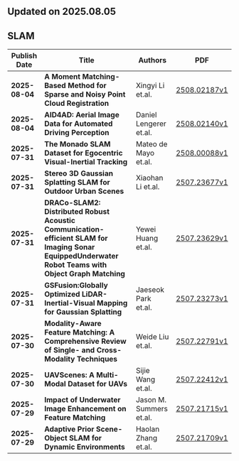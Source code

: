 ## Updated on 2025.08.05

## SLAM

|Publish Date|Title|Authors|PDF|
|---|---|---|---|
|**2025-08-04**|**A Moment Matching-Based Method for Sparse and Noisy Point Cloud Registration**|Xingyi Li et.al.|[2508.02187v1](http://arxiv.org/abs/2508.02187v1)|
|**2025-08-04**|**AID4AD: Aerial Image Data for Automated Driving Perception**|Daniel Lengerer et.al.|[2508.02140v1](http://arxiv.org/abs/2508.02140v1)|
|**2025-07-31**|**The Monado SLAM Dataset for Egocentric Visual-Inertial Tracking**|Mateo de Mayo et.al.|[2508.00088v1](http://arxiv.org/abs/2508.00088v1)|
|**2025-07-31**|**Stereo 3D Gaussian Splatting SLAM for Outdoor Urban Scenes**|Xiaohan Li et.al.|[2507.23677v1](http://arxiv.org/abs/2507.23677v1)|
|**2025-07-31**|**DRACo-SLAM2: Distributed Robust Acoustic Communication-efficient SLAM for Imaging Sonar EquippedUnderwater Robot Teams with Object Graph Matching**|Yewei Huang et.al.|[2507.23629v1](http://arxiv.org/abs/2507.23629v1)|
|**2025-07-31**|**GSFusion:Globally Optimized LiDAR-Inertial-Visual Mapping for Gaussian Splatting**|Jaeseok Park et.al.|[2507.23273v1](http://arxiv.org/abs/2507.23273v1)|
|**2025-07-30**|**Modality-Aware Feature Matching: A Comprehensive Review of Single- and Cross-Modality Techniques**|Weide Liu et.al.|[2507.22791v1](http://arxiv.org/abs/2507.22791v1)|
|**2025-07-30**|**UAVScenes: A Multi-Modal Dataset for UAVs**|Sijie Wang et.al.|[2507.22412v1](http://arxiv.org/abs/2507.22412v1)|
|**2025-07-29**|**Impact of Underwater Image Enhancement on Feature Matching**|Jason M. Summers et.al.|[2507.21715v1](http://arxiv.org/abs/2507.21715v1)|
|**2025-07-29**|**Adaptive Prior Scene-Object SLAM for Dynamic Environments**|Haolan Zhang et.al.|[2507.21709v1](http://arxiv.org/abs/2507.21709v1)|

